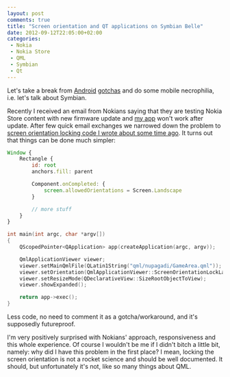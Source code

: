 ```yaml
---
layout: post
comments: true
title: "Screen orientation and QT applications on Symbian Belle"
date: 2012-09-12T22:05:00+02:00
categories:
 - Nokia
 - Nokia Store
 - QML
 - Symbian
 - Qt
---
```


Let's take a break from [Android](/blog/2012/08/30/custom-scrollbar-graphics-in-android) [gotchas](/blog/2012/09/05/android-sharedpreferences-gotcha) and do some mobile necrophilia, i.e. let's talk about Symbian.

Recently I received an email from Nokians saying that they are testing Nokia Store content with new firmware update and [my app](http://store.ovi.com/content/219800) won't work after update. After few quick email exchanges we narrowed down the problem to [screen orientation locking code I wrote about some time ago](/blog/2012/05/30/qml-applications-on-nokia-belle). It turns out that things can be done much simpler:

``` js
Window {
    Rectangle {
        id: root
        anchors.fill: parent

        Component.onCompleted: {
            screen.allowedOrientations = Screen.Landscape
        }

        // more stuff
    }
}
```

``` c++
int main(int argc, char *argv[])
{
    QScopedPointer<QApplication> app(createApplication(argc, argv));

    QmlApplicationViewer viewer;
    viewer.setMainQmlFile(QLatin1String("qml/nupagadi/GameArea.qml"));
    viewer.setOrientation(QmlApplicationViewer::ScreenOrientationLockLandscape);
    viewer.setResizeMode(QDeclarativeView::SizeRootObjectToView);
    viewer.showExpanded();

    return app->exec();
}
```

Less code, no need to comment it as a gotcha/workaround, and it's supposedly futureproof.

I'm very positively surprised with Nokians' approach, responsiveness and this whole experience. Of course I wouldn't be me if I didn't bitch a little bit, namely: why did I have this problem in the first place? I mean, locking the screen orientation is not a rocket science and should be well documented. It should, but unfortunately it's not, like so many things about QML.
